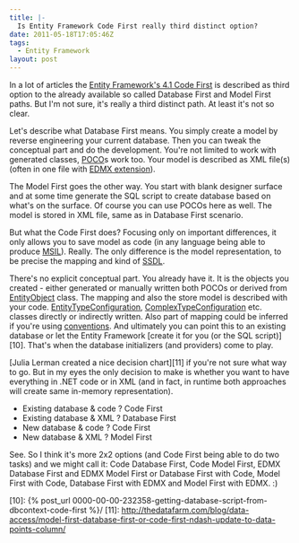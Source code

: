 ```yaml
---
title: |-
  Is Entity Framework Code First really third distinct option?
date: 2011-05-18T17:05:46Z
tags:
  - Entity Framework
layout: post
---
```

In a lot of articles the [Entity Framework's 4.1 Code First][1] is described as third option to the already available so called Database First and Model First paths. But I'm not sure, it's really a third distinct path. At least it's not so clear.

Let's describe what Database First means. You simply create a model by reverse engineering your current database. Then you can tweak the conceptual part and do the development. You're not limited to work with generated classes, [POCO][2]s work too. Your model is described as XML file(s) (often in one file with [EDMX extension][3]).

The Model First goes the other way. You start with blank designer surface and at some time generate the SQL script to create database based on what's on the surface. Of course you can use POCOs here as well. The model is stored in XML file, same as in Database First scenario.

But what the Code First does? Focusing only on important differences, it only allows you to save model as code (in any language being able to produce [MSIL][4]). Really. The only difference is the model representation, to be precise the mapping and kind of [SSDL][5].

There's no explicit conceptual part. You already have it. It is the objects you created - either generated or manually written both POCOs or derived from [EntityObject][6] class. The mapping and also the store model is described with your code. [EntityTypeConfiguration][7], [ComplexTypeConfiguration][8] etc. classes directly or indirectly written. Also part of mapping could be inferred if you're using [conventions][9]. And ultimately you can point this to an existing database or let the Entity Framework [create it for you (or the SQL script)][10]. That's when the database initializers (and providers) come to play.

[Julia Lerman created a nice decision chart][11] if you're not sure what way to go. But in my eyes the only decision to make is whether you want to have everything in .NET code or in XML (and in fact, in runtime both approaches will create same in-memory representation).

* Existing database & code ? Code First
* Existing database & XML ? Database First
* New database & code ? Code First
* New database & XML ? Model First

See. So I think it's more 2x2 options (and Code First being able to do two tasks) and we might call it: Code Database First, Code Model First, EDMX Database First and EDMX Model First or Database First with Code, Model First with Code, Database First with EDMX and Model First with EDMX. :)

[1]: http://blogs.msdn.com/b/adonet/archive/2011/03/15/ef-4-1-code-first-walkthrough.aspx
[2]: http://en.wikipedia.org/wiki/Plain_Old_CLR_Objec
[3]: http://msdn.microsoft.com/en-us/library/cc982042.aspx
[4]: http://en.wikipedia.org/wiki/Common_Intermediate_Language
[5]: http://msdn.microsoft.com/en-us/library/bb399559.aspx
[6]: http://msdn.microsoft.com/en-us/library/system.data.objects.dataclasses.entityobject.aspx
[7]: http://msdn.microsoft.com/en-us/library/gg696117(v=vs.103).aspx
[8]: http://msdn.microsoft.com/en-us/library/gg696149(v=vs.103).aspx
[9]: http://msdn.microsoft.com/en-us/library/system.data.entity.modelconfiguration.conventions.iconvention(v=vs.103).aspx
[10]: {% post_url 0000-00-00-232358-getting-database-script-from-dbcontext-code-first %}/
[11]: http://thedatafarm.com/blog/data-access/model-first-database-first-or-code-first-ndash-update-to-data-points-column/